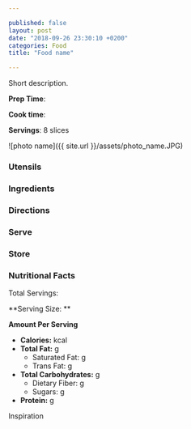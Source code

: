 ```yaml
---

published: false
layout: post
date: "2018-09-26 23:30:10 +0200"
categories: Food
title: "Food name"

---
```


Short description.


**Prep Time**: 

**Cook time**:

**Servings**: 8 slices

![photo name]({{ site.url }}/assets/photo_name.JPG)

### Utensils

### Ingredients

### Directions

### Serve

### Store

### Nutritional Facts
Total Servings: 

**Serving Size: **

**Amount Per Serving**

- **Calories:**  kcal
- **Total Fat:** g
  - Saturated Fat: g
  - Trans Fat: g
- **Total Carbohydrates:** g
  - Dietary Fiber:  g
  - Sugars: g
- **Protein:** g

Inspiration 